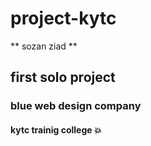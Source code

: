 # project-kytc
** sozan ziad **
## first solo project
### blue web design company

#### kytc trainig college :boom:
